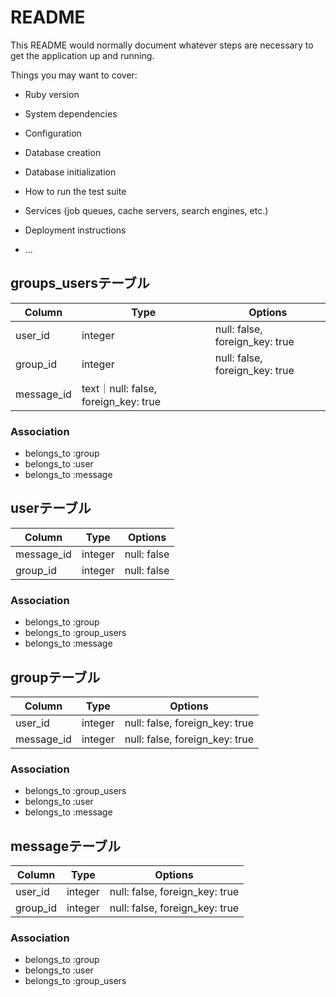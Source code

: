 # README

This README would normally document whatever steps are necessary to get the
application up and running.

Things you may want to cover:

* Ruby version

* System dependencies

* Configuration

* Database creation

* Database initialization

* How to run the test suite

* Services (job queues, cache servers, search engines, etc.)

* Deployment instructions

* ...

## groups_usersテーブル

|Column|Type|Options|
|------|----|-------|
|user_id|integer|null: false, foreign_key: true|
|group_id|integer|null: false, foreign_key: true|
|message_id|text｜null: false, foreign_key: true|

### Association
- belongs_to :group
- belongs_to :user
- belongs_to :message

## userテーブル

|Column|Type|Options|
|------|----|-------|
|message_id|integer|null: false|
|group_id|integer|null: false|

### Association
- belongs_to :group
- belongs_to :group_users
- belongs_to :message

## groupテーブル

|Column|Type|Options|
|------|----|-------|
|user_id|integer|null: false, foreign_key: true|
|message_id|integer|null: false, foreign_key: true|

### Association
- belongs_to :group_users
- belongs_to :user
- belongs_to :message

## messageテーブル

|Column|Type|Options|
|------|----|-------|
|user_id|integer|null: false, foreign_key: true|
|group_id|integer|null: false, foreign_key: true|

### Association
- belongs_to :group
- belongs_to :user
- belongs_to :group_users